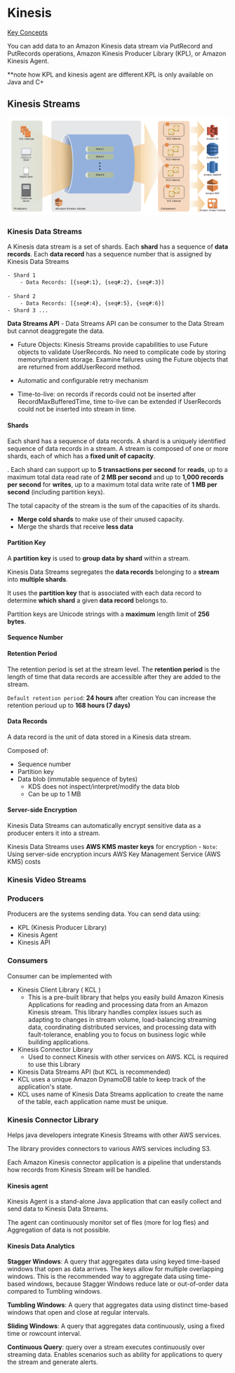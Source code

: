 # Kinesis

[Key Concepts](https://docs.aws.amazon.com/streams/latest/dev/key-concepts.html)

You can add data to an Amazon Kinesis data stream via PutRecord and PutRecords operations, Amazon Kinesis Producer Library (KPL), or Amazon Kinesis Agent.

**note how KPL and kinesis agent are different.KPL is only available on Java and C+

## Kinesis Streams
![](../../assets/amazon_kinesis_streams.png)

### Kinesis Data Streams

A Kinesis data stream is a set of shards. Each **shard** has a sequence of **data records**. Each **data record** has a sequence number that is assigned by Kinesis Data Streams

```
- Shard 1
    - Data Records: [{seq#:1}, {seq#:2}, {seq#:3}]

- Shard 2
    - Data Records: [{seq#:4}, {seq#:5}, {seq#:6}]
- Shard 3 ...
```

**Data Streams API** -  Data Streams API can be consumer to the Data Stream but cannot deaggregate the data.

- Future Objects: Kinesis Streams provide capabilities to use Future objects to validate UserRecords. No need to complicate code by storing memory/transient storage. Examine failures using the Future objects that are returned from addUserRecord method.

- Automatic and configurable retry mechanism

- Time-to-live: on records if records could not be inserted after RecordMaxBufferedTime, time to-live can be extended if UserRecords could not be inserted into stream in time.

#### Shards

Each shard has a sequence of data records. A shard is a uniquely identified sequence of data records in a stream. A stream is composed of one or more shards, each of which has a **fixed unit of capacity**.

. Each shard can support up to **5 transactions per second** for **reads**, up to a maximum total data read rate of **2 MB per second** and up to **1,000 records per second** for **writes**, up to a maximum total data write rate of **1 MB per second** (including partition keys). 

The total capacity of the stream is the sum of the capacities of its shards.

- **Merge cold shards** to make use of their unused capacity.
- Merge the shards that receive **less data**

#### Partition Key
A **partition key** is used to **group data by shard** within a stream.

Kinesis Data Streams segregates the **data records** belonging to a **stream** into **multiple shards**. 

It uses the **partition key** that is associated with each data record to determine **which shard** a given **data record** belongs to.

Partition keys are Unicode strings with a **maximum** length limit of **256 bytes**.

#### Sequence Number

#### Retention Period
The retention period is set at the stream level. The **retention period** is the length of time that data records are accessible after they are added to the stream. 

`Default retention period`: **24 hours** after creation
You can increase the retention perioud up to **168 hours (7 days)**

#### Data Records
A data record is the unit of data stored in a Kinesis data stream. 

Composed of:
- Sequence number
- Partition key
- Data blob (immutable sequence of bytes)
    - KDS does not inspect/interpret/modify the data blob
    - Can be up to 1 MB

#### Server-side Encryption

Kinesis Data Streams can automatically encrypt sensitive data as a producer enters it into a stream.

Kinesis Data Streams uses **AWS KMS master keys** for encryption
    - `Note`: Using server-side encryption incurs AWS Key Management Service (AWS KMS) costs

### Kinesis Video Streams

### Producers

Producers are the systems sending data.
You can send data using:
- KPL (Kinesis Producer Library)
- Kinesis Agent
- Kinesis API

### Consumers

Consumer can be implemented with

- Kinesis Client Library ( KCL )
    - This is a pre-built library that helps you easily build Amazon Kinesis Applications for reading and processing data from an Amazon Kinesis stream. This library handles complex issues such as adapting to changes in stream volume, load-balancing streaming data, coordinating distributed services, and processing data with fault-tolerance, enabling you to focus on business logic while building applications.
- Kinesis Connector Library
    - Used to connect Kinesis with other services on AWS. KCL is required to use this Library
- Kinesis Data Streams API (but KCL is recommended)
- KCL uses a unique Amazon DynamoDB table to keep track of the application's state.
- KCL uses name of Kinesis Data Streams application to create the name of the table, each application name must be unique.

### Kinesis Connector Library 

Helps java developers integrate Kinesis Streams with other AWS services.

The library provides connectors to various AWS services including S3. 

Each Amazon Kinesis connector application is a pipeline that understands how records from Kinesis Stream will be handled.

#### Kinesis agent

Kinesis Agent is a stand-alone Java application that can easily collect and send data to Kinesis Data Streams. 

The agent can continuously monitor set of fles (more for log fles) and Aggregation of data is not possible.

#### Kinesis Data Analytics

**Stagger Windows**: A query that aggregates data using keyed time-based windows that open as data arrives. The keys allow for multiple overlapping windows. This is the recommended way to aggregate data using time-based windows, because Stagger Windows reduce late or out-of-order data compared to Tumbling windows.

**Tumbling Windows**: A query that aggregates data using distinct time-based windows that open and close at regular intervals.

**Sliding Windows**: A query that aggregates data continuously, using a fixed time or rowcount interval.

**Continuous Query**: query over a stream executes continuously over streaming data. Enables scenarios such as ability for applications to query the stream and generate alerts.